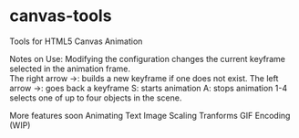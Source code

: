 canvas-tools
============

Tools for HTML5 Canvas Animation

Notes on Use:
Modifying the configuration changes the current keyframe selected in the animation frame.  
The right arrow ->: builds a new keyframe if one does not exist.
The left arrow ->: goes back a keyframe
S: starts animation
A: stops animation
1-4 selects one of up to four objects in the scene.


More features soon
Animating Text
Image Scaling
Tranforms
GIF Encoding (WIP)
